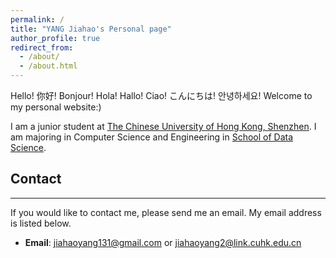 ```yaml
---
permalink: /
title: "YANG Jiahao's Personal page"
author_profile: true
redirect_from: 
  - /about/
  - /about.html
---
```








Hello! 你好! Bonjour! Hola! Hallo! Ciao! こんにちは! 안녕하세요! Welcome to my personal website:) 

I am a junior student at [The Chinese University of Hong Kong, Shenzhen](https://www.cuhk.edu.cn/en). I am majoring in Computer Science and Engineering in [School of Data Science](https://sds.cuhk.edu.cn/en).  


## Contact
------
If you would like to contact me, please send me an email. My email address is listed below.
- **Email**: [jiahaoyang131@gmail.com](jiahaoyang131@gmail.com) or [jiahaoyang2@link.cuhk.edu.cn](jiahaoyang2@link.cuhk.edu.cn)
